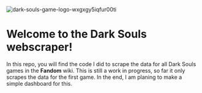 ![dark-souls-game-logo-wxgxgy5iqfur00ti](https://github.com/Xyrsto/darksouls-webscraper/assets/73367973/3602c618-3943-449e-b8a9-de45e1b1ef90)
# Welcome to the Dark Souls webscraper!
In this repo, you will find the code I did to scrape the data for all Dark Souls games in the **Fandom** wiki.
This is still a work in progress, so far it only scrapes the data for the first game.
In the end, I am planing to make a simple dashboard for this.
